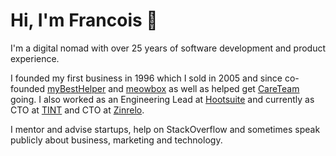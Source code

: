 # Hi, I'm Francois 👋

I'm a digital nomad with over 25 years of software development and product experience.

I founded my first business in 1996 which I sold in 2005 and since co-founded [myBestHelper](https://github.com/mybesthelper) and [meowbox](https://github.com/meowbox) as well as helped get [CareTeam](https://github.com/careteam-technologies) going. I also worked as an Engineering Lead at [Hootsuite](https://github.com/hootsuite) and currently as CTO at [TINT](https://github.com/hypemarks) and CTO at [Zinrelo](https://github.com/zinrelo-org).

I mentor and advise startups, help on StackOverflow and sometimes speak publicly about business, marketing and technology.
